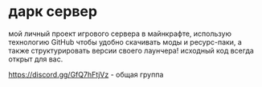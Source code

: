 # дарк сервер
мой личный проект игрового сервера в майнкрафте, использую технологию GitHub чтобы удобно скачивать моды и ресурс-паки, а также структурировать версии своего лаунчера! исходный код всегда открыт для вас.  

https://discord.gg/GfQ7hFtjVz - общая группа 
